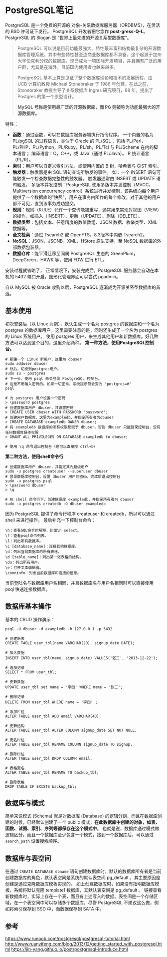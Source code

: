 # PostgreSQL笔记

PostgreSQL 是一个免费的开源的 对象-关系数据库服务器（ORDBMS），在灵活的 BSD 许可证下发行。
PostgreSQL 开发者把它念作 **post-gress-Q-L**。
PostgreSQL 的 Slogan 是 "世界上最先进的开源关系型数据库"。

> PostgreSQL 可以说是目前功能最强大、特性最丰富和结构最复杂的开源数据库管理系统，其中有些特性甚至连商业数据库都不具备。这个起源于加州大学伯克利分校的数据库，现已成为一项国际开发项目，并且拥有广泛的用户群，尤其是在海外，目前国内使用者也越来越多。
>
> PostgreSQL 基本上算是见证了整个数据库理论和技术的发展历程，由 UCB 计算机教授 Michael Stonebraker 于 1986 年创建。在此之前，Stonebraker 教授主导了关系数据库 Ingres 研究项目，88 年，提出了 Postgres 的第一个原型设计。
>
> **MySQL 号称是使用最广泛的开源数据库，而 PG 则被称为功能最强大的开源数据库。**

特性：

- **函数**：通过函数，可以在数据库服务器端执行指令程序。
  一个内置的名为 PL/pgSQL 的过程语言，类似于 Oracle 的 PL/SQL；
  包括 PL/Perl，PL/PHP，PL/Python，PL/Ruby，PL/sh，PL/Tcl 与 PL/Scheme 在内的脚本语言；
  编译语言：C，C++，或 Java（通过 PL/Java）。
  R 统计语言（PL/R）。
- **索引**：用户可以自定义索引方法，或使用内置的 B 树，哈希表与 GiST 索引。
- **触发器**：触发器是由 SQL 语句查询所触发的事件。
  如：一个 INSERT 语句可能触发一个检查数据完整性的触发器。
  触发器通常由 INSERT 或 UPDATE 语句触发。 
  多版本并发控制：PostgreSQL 使用多版本并发控制（MVCC，Multiversion concurrency control）系统进行并发控制，该系统向每个用户提供了一个数据库的"快照"，用户在事务内所作的每个修改，对于其他的用户都不可见，直到该事务成功提交。
- **规则**：规则（RULE）允许一个查询能被重写，通常用来实现对视图（VIEW）的操作，如插入（INSERT）、更新（UPDATE）、删除（DELETE）。
- **数据类型**：包括文本、任意精度的数值数组、JSON 数据、枚举类型、XML 数据等。
- **全文检索**：通过 Tsearch2 或 OpenFTS，8.3版本中内嵌 Tsearch2。
- **NoSQL**：JSON，JSONB，XML，HStore 原生支持，至 NoSQL 数据库的外部数据包装器。
- **数据仓库**：能平滑迁移至同属 PostgreSQL 生态的 GreenPlum，DeepGreen，HAWK 等，使用 FDW 进行 ETL。

安装过程就省略了，  正常情况下，安装完成后，PostgreSQL 服务器会自动在本机的 5432 端口开启，图形化管理界面可以尝试 pgadmin。

自从 MySQL 被 Oracle 收购以后，PostgreSQL 逐渐成为开源关系型数据库的首选。

## 基本使用

初次安装后（以 Linux 为例），默认生成一个名为 postgres 的数据库和一个名为 postgres 的数据库用户。这里需要注意的是，同时还生成了一个名为 postgres 的 Linux 系统用户。
使用 postgres 用户，来生成其他用户和新数据库。好几种方法可以达到这个目的，这里介绍两种。
**第一种方法，使用PostgreSQL控制台。**

``` shell
# 新建一个 Linux 新用户，这里为 dbuser
sudo adduser dbuser
# 然后，切换到postgres用户。
sudo su - postgres
# 下一步，使用 psql 命令登录 PostgreSQL 控制台。
# 这是不用输入密码的。如果一切正常，系统提示符会变为 "postgres=#"
psql

# 为 postgres 用户设置一个密码
> \password postgres
# 创建数据库用户 dbuser，并设置密码
> CREATE USER dbuser WITH PASSWORD 'password';
# 创建用户数据库，这里为exampledb，并指定所有者为dbuser
> CREATE DATABASE exampledb OWNER dbuser;
# 将 exampledb 数据库的所有权限都赋予 dbuser，否则 dbuser 只能登录控制台，没有任何数据库操作权限
> GRANT ALL PRIVILEGES ON DATABASE exampledb to dbuser;

# 使用 \q 命令退出控制台（也可以直接按 ctrl+D）
```

 **第二种方法，使用shell命令行**

``` shell
# 创建数据库用户 dbuser，并指定其为超级用户
sudo -u postgres createuser --superuser dbuser
# 登录数据库控制台，设置 dbuser 用户的密码，完成后退出控制台
sudo -u postgres psql
> \password dbuser
> \q

# 在 shell 命令行下，创建数据库 exampledb，并指定所有者为 dbuser
sudo -u postgres createdb -O dbuser exampledb
```

 因为 PostgreSQL 提供了命令行程序 createuser 和 createdb，所以可以通过 shell 来进行操作。
最后补充一下控制台命令：

``` shell
\h：查看SQL命令的解释，比如\h select。
\?：查看psql命令列表。
\l：列出所有数据库。
\c [database_name]：连接其他数据库。
\d：列出当前数据库的所有表格。
\d [table_name]：列出某一张表格的结构。
\du：列出所有用户。
\e：打开文本编辑器。
\conninfo：列出当前数据库和连接的信息。
```

当前登陆名与数据库用户名相同，并且数据库名与用户名相同时可以直接使用  psql  快速连接数据库。

## 数据库基本操作

基本的 CRUD 操作演示：

``` shell
psql -U dbuser -d exampledb -h 127.0.0.1 -p 5432

# 创建新表
CREATE TABLE user_tbl(name VARCHAR(20), signup_date DATE);

# 插入数据
INSERT INTO user_tbl(name, signup_date) VALUES('张三', '2013-12-22');

# 选择记录
SELECT * FROM user_tbl;

# 更新数据
UPDATE user_tbl set name = '李四' WHERE name = '张三';

# 删除记录
DELETE FROM user_tbl WHERE name = '李四' ;

# 添加栏位
ALTER TABLE user_tbl ADD email VARCHAR(40);

# 更新结构
ALTER TABLE user_tbl ALTER COLUMN signup_date SET NOT NULL;

# 更名栏位
ALTER TABLE user_tbl RENAME COLUMN signup_date TO signup;

# 删除栏位
ALTER TABLE user_tbl DROP COLUMN email;

# 表格更名
ALTER TABLE user_tbl RENAME TO backup_tbl;

# 删除表格
DROP TABLE IF EXISTS backup_tbl;
```

## 数据库与模式

 简单来说模式 (Schema) 就是对数据库 (Database) 的逻辑分割，而且在数据库创建的时候，已经默认创建了一个 public 模式，**在此数据库中创建的对象，如表、函数、试图、索引、序列等都保存在这个模式中**。 
 也就是说，数据库通过模式做逻辑区分，而且一个数据库至少包含一个模式，接到一个数据库后，可以通过 `search_path` 设置搜索顺序。 

## 数据库与表空间

在通过 `CREATE DATABASE dbname` 语句创建数据库时，默认的数据库所有者是当前创建数据库的角色，默认表空间是系统的默认表空间 pg_default ，其主要原因是创建是通过克隆数据库模板实现的。 
如上创建数据库时，如果没有指明数据库模板，系统将默认克隆 template1 数据库，其默认表空间是 pg_default 。
链接查看新数据库时，实际上存在一个表，而且有上述写入的数据。表空间是一个存储区域，在一个表空间中可以存储多个数据库，尽管 PostgreSQL 不建议这么做，例如将索引保存到 SSD 中，而数据保存到 SATA 中。 

## 参考

https://www.runoob.com/postgresql/postgresql-tutorial.html
http://www.ruanyifeng.com/blog/2013/12/getting_started_with_postgresql.html 
https://jin-yang.github.io/post/postgresql-introduce.html